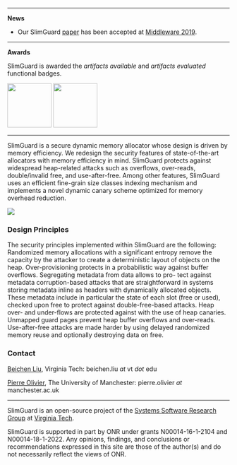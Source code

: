 * * *
**News**

- Our SlimGuard [paper](https://dl.acm.org/citation.cfm?id=3361532) has been accepted
at [Middleware 2019](http://2019.middleware-conference.org/).

* * *

**Awards**

SlimGuard is awarded the _artifacts available_ and _artifacts evaluated_ functional badges.
 
<img src="https://raw.githubusercontent.com/ssrg-vt/SlimGuard/master/doc/artifacts_available.jpg" width="100">
<img src="https://raw.githubusercontent.com/ssrg-vt/SlimGuard/master/doc/artifacts_evaluated_functional.jpg" width="100">


* * *
SlimGuard is a secure dynamic memory allocator whose design is driven by memory
efficiency. We redesign the security features of state-of-the-art allocators
with memory efficiency in mind. SlimGuard protects against widespread
heap-related attacks such as overflows, over-reads, double/invalid free, and
use-after-free. Among other features, SlimGuard uses an efficient fine-grain
size classes indexing mechanism and implements a novel dynamic canary scheme
optimized for memory overhead reduction.

![](https://raw.githubusercontent.com/ssrg-vt/SlimGuard/master/doc/overview.png)

### Design Principles

The security principles implemented within SlimGuard are the following:
Randomized memory allocations with a significant entropy remove the capacity
by the attacker to create a deterministic layout of objects on the heap.
Over-provisioning protects in a probabilistic way against buffer overflows.
Segregating metadata from data allows to pro- tect against metadata
corruption-based attacks that are straightforward in systems storing
metadata inline as headers with dynamically allocated objects. These metadata
include in particular the state of each slot (free or used), checked upon free
to protect against double-free-based attacks. Heap over- and under-flows are
protected against with the use of heap canaries. Unmapped guard pages prevent
heap buffer overflows and over-reads. Use-after-free attacks are made harder by
using delayed randomized memory reuse and optionally destroying data on free.

### Contact

[Beichen Liu](), Virginia Tech: beichen.liu *at* vt *dot* edu

[Pierre Olivier](https://sites.google.com/view/pierreolivier), The University of Manchester: pierre.olivier *at* manchester.ac.uk

* * *

SlimGuard is an open-source project of the [Systems Software Research
Group](https://www.ssrg.ece.vt.edu/) at [Virginia Tech](https://vt.edu/).

SlimGuard is supported in part by ONR under grants N00014-16-1-2104 and
N00014-18-1-2022. Any opinions, findings, and conclusions or recommendations
expressed in this site are those of the author(s) and do not necessarily
reflect the views of ONR.
